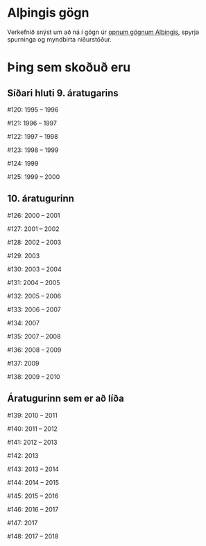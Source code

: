 # Alþingis gögn
Verkefnið snýst um að ná í gögn úr [opnum gögnum Alþingis](http://www.althingi.is/altext/xml/), spyrja spurninga og myndbirta niðurstöður.

# Þing sem skoðuð eru

## Síðari hluti 9. áratugarins

\#120: 1995 – 1996

\#121: 1996 – 1997

\#122: 1997 – 1998

\#123: 1998 – 1999

\#124: 1999

\#125: 1999 – 2000

## 10. áratugurinn

\#126: 2000 – 2001

\#127: 2001 – 2002

\#128: 2002 – 2003

\#129: 2003

\#130: 2003 – 2004

\#131: 2004 – 2005

\#132: 2005 – 2006

\#133: 2006 – 2007

\#134: 2007

\#135: 2007 – 2008

\#136: 2008 – 2009

\#137: 2009

\#138: 2009 – 2010

## Áratugurinn sem er að líða

\#139: 2010 – 2011

\#140: 2011 – 2012

\#141: 2012 – 2013

\#142: 2013

\#143: 2013 – 2014

\#144: 2014 – 2015

\#145: 2015 – 2016

\#146: 2016 – 2017

\#147: 2017

\#148: 2017 – 2018
